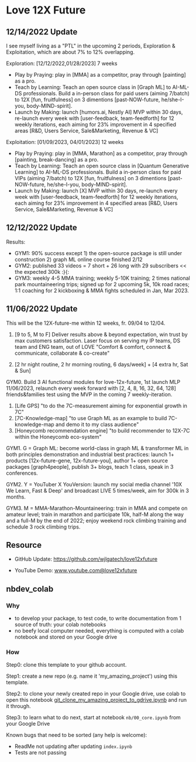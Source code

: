 # Love 12X Future
## 12/14/2022 Update

I see myself living as a "PTL" in the upcoming 2 periods, Exploration & Exploitation, which are about 7% to 12% overlapping.

Exploration: [12/12/2022,01/28/2023] 7 weeks
- Play by Praying: play in [MMA] as a competitor, pray through [painting] as a pro.
- Teach by Learning: Teach an open source class in [Graph ML] to AI-ML-DS professionals. Build a in-person class for paid users (aiming 7/batch) to 12X [fun, fruitfulness] on 3 dimentions [past-NOW-future, he/she-I-you, body-MIND-spirit].
- Launch by Making: launch [humors.ai, Nestly AI] MVP within 30 days, re-launch every week with [user-feedback, team-feedforth] for 12 weekly iterations, each aiming for 23% improvement in 4 specified areas [R&D, Users Service, Sale&Marketing, Revenue & VC]

Exploitation: [01/09/2023,  04/01/2023] 12 weeks
- Play by Praying: play in [MMA, Marathon] as a competitor, pray through [painting, break-dancing] as a pro.
- Teach by Learning: Teach an open source class in [Quantum Generative Learning] to AI-ML-DS professionals. Build a in-person class for paid VIPs (aiming 7/batch) to 12X [fun, fruitfulness] on 3 dimentions [past-NOW-future, he/she-I-you, body-MIND-spirit].
- Launch by Making: launch [X] MVP within 30 days, re-launch every week with [user-feedback, team-feedforth] for 12 weekly iterations, each aiming for 23% improvement in 4 specified areas [R&D, Users Service, Sale&Marketing, Revenue & VC]

## 12/12/2022 Update

Results: 
- GYM1: 90% success except 1) the open-source package is still under construction 2) graph ML online course finished 2/12
- GYM2: published 33 videos = 7 short + 26 long with 29 subscribers << the expected 300k :}{:
- GYM3: weekly 4-5 MMA training; weekly 5-10K training; 2 times national park mountaineering trips; signed up for 2 upcoming 5k, 10k road races; 1:1 coaching for 2 kickboxing & MMA fights scheduled in Jan, Mar 2023.

## 11/06/2022 Update 

This will be the 12X-future-me within 12 weeks, fr. 09/04 to 12/04. 

1. [9 to 5, M to F] Deliver results above & beyond expectation, win trust by max customers satisfaction. Laser focus on serving my IP teams, DS team and ENG team, out of LOVE "Comfort & comfort, connect & communicate, collaborate & co-create" 

2. [2 hr night routine, 2 hr morning routing, 6 days/week] + [4 extra hr, Sat & Sun] 

GYM0. Build 3 AI functional modules for love-12x-future, 1st launch MLP 11/06/2023, relaunch every week forward with [2, 4, 8, 16, 32, 64, 128] friends&families test using the MVP in the coming 7 weekly-iteration.
  1. [Life GPS] "to do the 7C-measurement aiming for exponential growth in 7C"
  1. [7C-Knowledge-map] "to use Graph ML as an example to build 7C-knowledge-map and demo it to my class audience"
  1. [Honeycomb recommendation engine] "to build recommender to 12X-7C within the Honeycomb eco-system"
 
GYM1. G = Graph ML: become world-class in graph ML & transformer ML in both principles demonstration and industrial best practices: launch 1+ products [12x-future-gene, 12x-future-you], author 1+ open source packages [graph4people], publish 3+ blogs, teach 1 class, speak in 3 conferences. 

GYM2. Y = YouTuber X YouVersion:  launch my social media channel '10X We Learn, Fast & Deep' and broadcast LIVE 5 times/week, aim for 300k in 3 months. 

GYM3. M = MMA-Marathon-Mountaineering:  train in MMA and compete on amateur level; train in marathon and participate 10k, half-M along the way and a full-M by the end of 2022; enjoy weekend rock climbing training and schedule 3 rock climbing trips.

## Resource

- GitHub Update: https://github.com/wjlgatech/love12xfuture

- YouTube Demo: www.youtube.com@love12xfuture


## nbdev_colab

### Why
- to develop your package, to test code, to write documentation from 1 source of truth: your colab notebooks
- no beefy local computer needed, everything is computed with a colab notebook and stored on your Google drive

### How

Step0: clone this template to your github account.

Step1: create a new repo (e.g. name it 'my_amazing_project') using this template. 

Step2: to clone your newly created repo in your Google drive, use colab to open this notebook [git_clone_my_amazing_project_to_gdrive.ipynb](https://github.com/wjlgatech/nbdev_colab/blob/master/git_clone_my_amazing_project_to_gdrive.ipynb) and run it through.

Step3: to learn what to do next, start at notebook `nb/00_core.ipynb` from your Google Drive


Known bugs that need to be sorted (any help is welcome):

* ReadMe not updating after updating `index.ipynb`
* Tests are not passing


